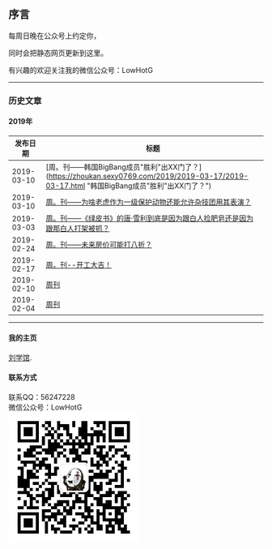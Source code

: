## 序言

每周日晚在公众号上约定你，  

同时会把静态网页更新到这里。    

有兴趣的欢迎关注我的微信公众号：LowHotG  

------------

### 历史文章

#### 2019年

发布日期       | 标题
------------- | -------------
2019-03-10  | [周。刊——韩国BigBang成员"胜利"出XX门了？](https://zhoukan.sexy0769.com/2019/2019-03-17/2019-03-17.html "韩国BigBang成员"胜利"出XX门了？")
2019-03-10  | [周。刊——为啥老虎作为一级保护动物还能允许杂技团用其表演？](https://zhoukan.sexy0769.com/2019/2019-03-10/2019-03-10.html "为啥老虎作为一级保护动物还能允许杂技团用其表演？")
2019-03-03  | [周。刊——《绿皮书》的唐·雪利到底是因为跟白人捡肥皂还是因为跟那白人打架被抓？](https://zhoukan.sexy0769.com/2019/2019-03-03/2019-03-03.html "《绿皮书》的唐·雪利到底是因为跟白人捡肥皂还是因为跟那白人打架被抓？")
2019-02-24  | [周。刊——未来房价可能打八折？](https://zhoukan.sexy0769.com/2019/2019-02-24/2019-02-24.html "周。刊——未来房价可能打八折？")
2019-02-17  | [周。刊--开工大吉！](https://zhoukan.sexy0769.com/2019/2019-02-17/2019-02-17.html "周。刊--开工大吉！")
2019-02-10  | [周刊](https://zhoukan.sexy0769.com/2019/2019-02-10/2019-02-10.html "周刊")
2019-02-04  | [周刊](https://zhoukan.sexy0769.com/2019/2019-02-04/2019-02-04.html "周刊")

------------

#### 我的主页

[刘学馆](http://www.sexy0769.com/).

#### 联系方式
联系QQ：56247228  
微信公众号：LowHotG  
![公众号](./img/qrcode_for_LowHotG.jpg "公众号")
